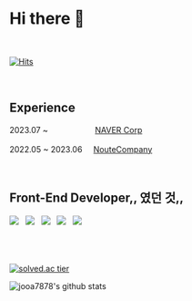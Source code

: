 
<!--
**jooa7878/jooa7878** is a ✨ _special_ ✨ repository because its `README.md` (this file) appears on your GitHub profile.

Here are some ideas to get you started:

- 🔭 I’m currently working on ...
- 🌱 I’m currently learning ...
- 👯 I’m looking to collaborate on ...
- 🤔 I’m looking for help with ...
- 💬 Ask me about ...
- 📫 How to reach me: ...
- 😄 Pronouns: ...
- ⚡ Fun fact: ...
-->

  <div align=left>
  
  # Hi there 👋
  <br/>

  [![Hits](https://hits.seeyoufarm.com/api/count/incr/badge.svg?url=https%3A%2F%2Fgithub.com%2Fjooa7878)](https://hits.seeyoufarm.com) 

  <br/>

  
  ## Experience
  2023.07 ~ &nbsp;&nbsp;&nbsp;&nbsp;&nbsp;&nbsp;&nbsp;&nbsp;&nbsp;&nbsp;&nbsp;&nbsp;&nbsp;&nbsp;&nbsp;&nbsp;&nbsp;&nbsp;&nbsp;&nbsp;[NAVER Corp](https://navercorp.com)
  <br/><br/>
  2022.05 ~ 2023.06&nbsp;&nbsp;&nbsp;&nbsp;	[NouteCompany](https://webudding.com)
  
  <br/>
    
  ## Front-End Developer,, 였던 것,,
  <img src="https://img.shields.io/badge/HTML5-E34F26?style=flat-square&logo=HTML5&logoColor=white"/> </a> &nbsp;
  <img src="https://img.shields.io/badge/CSS3-1572B6?style=flat-square&logo=CSS3&logoColor=white"/> </a> &nbsp;
  <img src="https://img.shields.io/badge/JavaScript-F7DF1E?style=flat-square&logo=JavaScript&logoColor=black"/> </a>&nbsp;
  <img src="https://img.shields.io/badge/ReactJS-61DAFB?style=flat-square&logo=React&logoColor=black"/> </a>&nbsp;
  <img src="https://img.shields.io/badge/TypeScript-007ACC?style=flat-square&logo=TypeScript&logoColor=white"/> </a> &nbsp;

 
  

  <br/><br/><br/>
  [![solved.ac tier](http://mazassumnida.wtf/api/generate_badge?boj=jooa7878)](https://solved.ac/jooa7878)
  
  ![jooa7878's github stats](https://github-readme-stats.vercel.app/api?username=jooa7878&show_icons=true)




  </div>

